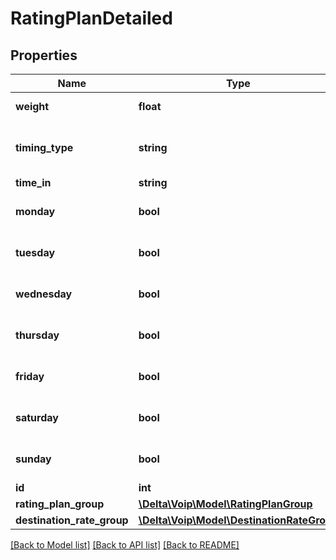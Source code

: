 # RatingPlanDetailed

## Properties
Name | Type | Description | Notes
------------ | ------------- | ------------- | -------------
**weight** | **float** |  | [default to 10.0]
**timing_type** | **string** |  | [optional] [default to 'always']
**time_in** | **string** |  | 
**monday** | **bool** |  | [optional] [default to false]
**tuesday** | **bool** |  | [optional] [default to false]
**wednesday** | **bool** |  | [optional] [default to false]
**thursday** | **bool** |  | [optional] [default to false]
**friday** | **bool** |  | [optional] [default to false]
**saturday** | **bool** |  | [optional] [default to false]
**sunday** | **bool** |  | [optional] [default to false]
**id** | **int** |  | [optional] 
**rating_plan_group** | [**\Delta\Voip\Model\RatingPlanGroup**](RatingPlanGroup.md) |  | 
**destination_rate_group** | [**\Delta\Voip\Model\DestinationRateGroup**](DestinationRateGroup.md) |  | 

[[Back to Model list]](../README.md#documentation-for-models) [[Back to API list]](../README.md#documentation-for-api-endpoints) [[Back to README]](../README.md)



